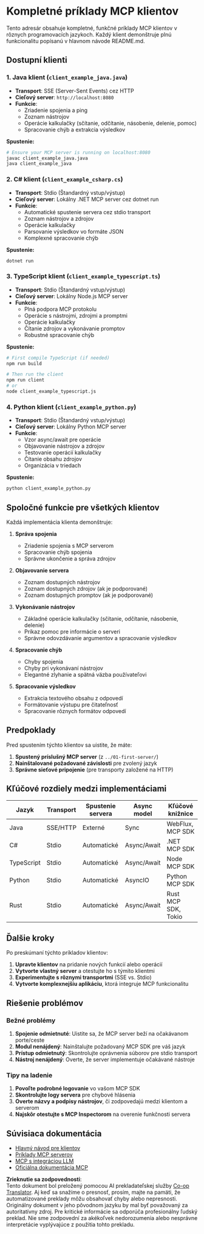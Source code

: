 <!--
CO_OP_TRANSLATOR_METADATA:
{
  "original_hash": "affcf199a44f60283a289dcb69dc144e",
  "translation_date": "2025-07-17T13:35:56+00:00",
  "source_file": "03-GettingStarted/02-client/complete_examples.md",
  "language_code": "sk"
}
-->
# Kompletné príklady MCP klientov

Tento adresár obsahuje kompletné, funkčné príklady MCP klientov v rôznych programovacích jazykoch. Každý klient demonštruje plnú funkcionalitu popísanú v hlavnom návode README.md.

## Dostupní klienti

### 1. Java klient (`client_example_java.java`)

- **Transport**: SSE (Server-Sent Events) cez HTTP
- **Cieľový server**: `http://localhost:8080`
- **Funkcie**:
  - Zriadenie spojenia a ping
  - Zoznam nástrojov
  - Operácie kalkulačky (sčítanie, odčítanie, násobenie, delenie, pomoc)
  - Spracovanie chýb a extrakcia výsledkov

**Spustenie:**

```bash
# Ensure your MCP server is running on localhost:8080
javac client_example_java.java
java client_example_java
```

### 2. C# klient (`client_example_csharp.cs`)

- **Transport**: Stdio (Štandardný vstup/výstup)
- **Cieľový server**: Lokálny .NET MCP server cez dotnet run
- **Funkcie**:
  - Automatické spustenie servera cez stdio transport
  - Zoznam nástrojov a zdrojov
  - Operácie kalkulačky
  - Parsovanie výsledkov vo formáte JSON
  - Komplexné spracovanie chýb

**Spustenie:**

```bash
dotnet run
```

### 3. TypeScript klient (`client_example_typescript.ts`)

- **Transport**: Stdio (Štandardný vstup/výstup)
- **Cieľový server**: Lokálny Node.js MCP server
- **Funkcie**:
  - Plná podpora MCP protokolu
  - Operácie s nástrojmi, zdrojmi a promptmi
  - Operácie kalkulačky
  - Čítanie zdrojov a vykonávanie promptov
  - Robustné spracovanie chýb

**Spustenie:**

```bash
# First compile TypeScript (if needed)
npm run build

# Then run the client
npm run client
# or
node client_example_typescript.js
```

### 4. Python klient (`client_example_python.py`)

- **Transport**: Stdio (Štandardný vstup/výstup)  
- **Cieľový server**: Lokálny Python MCP server
- **Funkcie**:
  - Vzor async/await pre operácie
  - Objavovanie nástrojov a zdrojov
  - Testovanie operácií kalkulačky
  - Čítanie obsahu zdrojov
  - Organizácia v triedach

**Spustenie:**

```bash
python client_example_python.py
```

## Spoločné funkcie pre všetkých klientov

Každá implementácia klienta demonštruje:

1. **Správa spojenia**
   - Zriadenie spojenia s MCP serverom
   - Spracovanie chýb spojenia
   - Správne ukončenie a správa zdrojov

2. **Objavovanie servera**
   - Zoznam dostupných nástrojov
   - Zoznam dostupných zdrojov (ak je podporované)
   - Zoznam dostupných promptov (ak je podporované)

3. **Vykonávanie nástrojov**
   - Základné operácie kalkulačky (sčítanie, odčítanie, násobenie, delenie)
   - Príkaz pomoc pre informácie o serveri
   - Správne odovzdávanie argumentov a spracovanie výsledkov

4. **Spracovanie chýb**
   - Chyby spojenia
   - Chyby pri vykonávaní nástrojov
   - Elegantné zlyhanie a spätná väzba používateľovi

5. **Spracovanie výsledkov**
   - Extrakcia textového obsahu z odpovedí
   - Formátovanie výstupu pre čitateľnosť
   - Spracovanie rôznych formátov odpovedí

## Predpoklady

Pred spustením týchto klientov sa uistite, že máte:

1. **Spustený príslušný MCP server** (z `../01-first-server/`)
2. **Nainštalované požadované závislosti** pre zvolený jazyk
3. **Správne sieťové pripojenie** (pre transporty založené na HTTP)

## Kľúčové rozdiely medzi implementáciami

| Jazyk      | Transport | Spustenie servera | Async model | Kľúčové knižnice    |
|------------|-----------|-------------------|-------------|---------------------|
| Java       | SSE/HTTP  | Externé           | Sync        | WebFlux, MCP SDK    |
| C#         | Stdio     | Automatické       | Async/Await | .NET MCP SDK        |
| TypeScript | Stdio     | Automatické       | Async/Await | Node MCP SDK        |
| Python     | Stdio     | Automatické       | AsyncIO     | Python MCP SDK      |
| Rust       | Stdio     | Automatické       | Async/Await | Rust MCP SDK, Tokio |

## Ďalšie kroky

Po preskúmaní týchto príkladov klientov:

1. **Upravte klientov** na pridanie nových funkcií alebo operácií
2. **Vytvorte vlastný server** a otestujte ho s týmito klientmi
3. **Experimentujte s rôznymi transportmi** (SSE vs. Stdio)
4. **Vytvorte komplexnejšiu aplikáciu**, ktorá integruje MCP funkcionalitu

## Riešenie problémov

### Bežné problémy

1. **Spojenie odmietnuté**: Uistite sa, že MCP server beží na očakávanom porte/ceste
2. **Modul nenájdený**: Nainštalujte požadovaný MCP SDK pre váš jazyk
3. **Prístup odmietnutý**: Skontrolujte oprávnenia súborov pre stdio transport
4. **Nástroj nenájdený**: Overte, že server implementuje očakávané nástroje

### Tipy na ladenie

1. **Povoľte podrobné logovanie** vo vašom MCP SDK
2. **Skontrolujte logy servera** pre chybové hlásenia
3. **Overte názvy a podpisy nástrojov**, či zodpovedajú medzi klientom a serverom
4. **Najskôr otestujte s MCP Inspectorom** na overenie funkčnosti servera

## Súvisiaca dokumentácia

- [Hlavný návod pre klientov](./README.md)
- [Príklady MCP serverov](../../../../03-GettingStarted/01-first-server)
- [MCP s integráciou LLM](../../../../03-GettingStarted/03-llm-client)
- [Oficiálna dokumentácia MCP](https://modelcontextprotocol.io/)

**Zrieknutie sa zodpovednosti**:  
Tento dokument bol preložený pomocou AI prekladateľskej služby [Co-op Translator](https://github.com/Azure/co-op-translator). Aj keď sa snažíme o presnosť, prosím, majte na pamäti, že automatizované preklady môžu obsahovať chyby alebo nepresnosti. Originálny dokument v jeho pôvodnom jazyku by mal byť považovaný za autoritatívny zdroj. Pre kritické informácie sa odporúča profesionálny ľudský preklad. Nie sme zodpovední za akékoľvek nedorozumenia alebo nesprávne interpretácie vyplývajúce z použitia tohto prekladu.